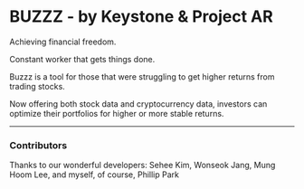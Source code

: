 # BUZZZ - by Keystone & Project AR  

Achieving financial freedom.  

Constant worker that gets things done.  

Buzzz is a tool for those that were struggling to get higher returns from trading stocks.  

Now offering both stock data and cryptocurrency data, investors can optimize their portfolios for higher or more stable returns.

---

### Contributors

Thanks to our wonderful developers: Sehee Kim, Wonseok Jang, Mung Hoom Lee, and myself, of course, Phillip Park
